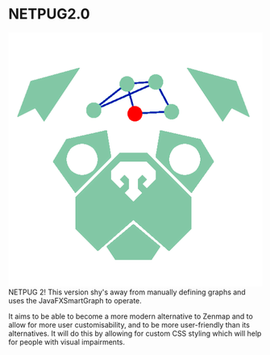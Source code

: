 # NETPUG2.0

![alt text](https://github.com/IsaSca/NETPUG2.0/blob/master/src/main/resources/netpugnew.png?raw=true)
NETPUG 2! This version shy's away from manually defining graphs and uses the JavaFXSmartGraph to operate.

It aims to be able to become a more modern alternative to Zenmap and to allow for more user customisability, and to be more user-friendly than its alternatives. It will do this by allowing for custom CSS styling which will help for people with visual impairments.
